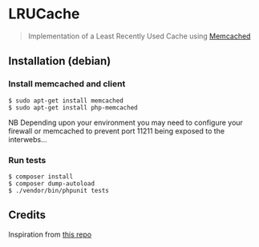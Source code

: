 # LRUCache

> Implementation of a Least Recently Used Cache using [Memcached](https://memcached.org/)

## Installation (debian)

### Install memcached and client

```
$ sudo apt-get install memcached
$ sudo apt-get install php-memcached
```

NB Depending upon your environment you may need to configure your firewall or memcached to prevent port 11211 being exposed to the interwebs...

### Run tests

```
$ composer install
$ composer dump-autoload
$ ./vendor/bin/phpunit tests
```

## Credits

Inspiration from [this repo](https://github.com/rogeriopvl/php-lrucache)
